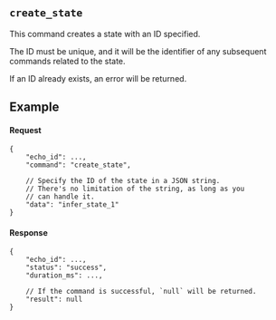 #

## `create_state`

This command creates a state with an ID specified.

The ID must be unique, and it will be the identifier of any subsequent commands related to the state.

If an ID already exists, an error will be returned.

## Example

#### Request

```jsonc
{
    "echo_id": ...,
    "command": "create_state",

    // Specify the ID of the state in a JSON string.
    // There's no limitation of the string, as long as you
    // can handle it.
    "data": "infer_state_1"
}
```

#### Response

```jsonc
{
    "echo_id": ...,
    "status": "success",
    "duration_ms": ...,

    // If the command is successful, `null` will be returned.
    "result": null
}
```
